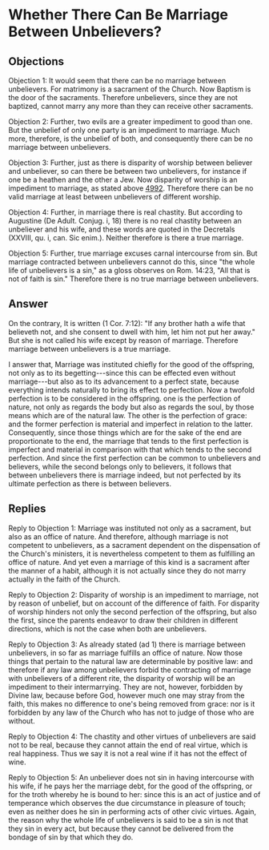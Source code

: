 # Whether There Can Be Marriage Between Unbelievers?

## Objections

Objection 1: It would seem that there can be no marriage between unbelievers. For matrimony is a sacrament of the Church. Now Baptism is the door of the sacraments. Therefore unbelievers, since they are not baptized, cannot marry any more than they can receive other sacraments.

Objection 2: Further, two evils are a greater impediment to good than one. But the unbelief of only one party is an impediment to marriage. Much more, therefore, is the unbelief of both, and consequently there can be no marriage between unbelievers.

Objection 3: Further, just as there is disparity of worship between believer and unbeliever, so can there be between two unbelievers, for instance if one be a heathen and the other a Jew. Now disparity of worship is an impediment to marriage, as stated above [4992](A[1]). Therefore there can be no valid marriage at least between unbelievers of different worship.

Objection 4: Further, in marriage there is real chastity. But according to Augustine (De Adult. Conjug. i, 18) there is no real chastity between an unbeliever and his wife, and these words are quoted in the Decretals (XXVIII, qu. i, can. Sic enim.). Neither therefore is there a true marriage.

Objection 5: Further, true marriage excuses carnal intercourse from sin. But marriage contracted between unbelievers cannot do this, since "the whole life of unbelievers is a sin," as a gloss observes on Rom. 14:23, "All that is not of faith is sin." Therefore there is no true marriage between unbelievers.

## Answer

On the contrary, It is written (1 Cor. 7:12): "If any brother hath a wife that believeth not, and she consent to dwell with him, let him not put her away." But she is not called his wife except by reason of marriage. Therefore marriage between unbelievers is a true marriage.

I answer that, Marriage was instituted chiefly for the good of the offspring, not only as to its begetting---since this can be effected even without marriage---but also as to its advancement to a perfect state, because everything intends naturally to bring its effect to perfection. Now a twofold perfection is to be considered in the offspring. one is the perfection of nature, not only as regards the body but also as regards the soul, by those means which are of the natural law. The other is the perfection of grace: and the former perfection is material and imperfect in relation to the latter. Consequently, since those things which are for the sake of the end are proportionate to the end, the marriage that tends to the first perfection is imperfect and material in comparison with that which tends to the second perfection. And since the first perfection can be common to unbelievers and believers, while the second belongs only to believers, it follows that between unbelievers there is marriage indeed, but not perfected by its ultimate perfection as there is between believers.

## Replies

Reply to Objection 1: Marriage was instituted not only as a sacrament, but also as an office of nature. And therefore, although marriage is not competent to unbelievers, as a sacrament dependent on the dispensation of the Church's ministers, it is nevertheless competent to them as fulfilling an office of nature. And yet even a marriage of this kind is a sacrament after the manner of a habit, although it is not actually since they do not marry actually in the faith of the Church.

Reply to Objection 2: Disparity of worship is an impediment to marriage, not by reason of unbelief, but on account of the difference of faith. For disparity of worship hinders not only the second perfection of the offspring, but also the first, since the parents endeavor to draw their children in different directions, which is not the case when both are unbelievers.

Reply to Objection 3: As already stated (ad 1) there is marriage between unbelievers, in so far as marriage fulfills an office of nature. Now those things that pertain to the natural law are determinable by positive law: and therefore if any law among unbelievers forbid the contracting of marriage with unbelievers of a different rite, the disparity of worship will be an impediment to their intermarrying. They are not, however, forbidden by Divine law, because before God, however much one may stray from the faith, this makes no difference to one's being removed from grace: nor is it forbidden by any law of the Church who has not to judge of those who are without.

Reply to Objection 4: The chastity and other virtues of unbelievers are said not to be real, because they cannot attain the end of real virtue, which is real happiness. Thus we say it is not a real wine if it has not the effect of wine.

Reply to Objection 5: An unbeliever does not sin in having intercourse with his wife, if he pays her the marriage debt, for the good of the offspring, or for the troth whereby he is bound to her: since this is an act of justice and of temperance which observes the due circumstance in pleasure of touch; even as neither does he sin in performing acts of other civic virtues. Again, the reason why the whole life of unbelievers is said to be a sin is not that they sin in every act, but because they cannot be delivered from the bondage of sin by that which they do.